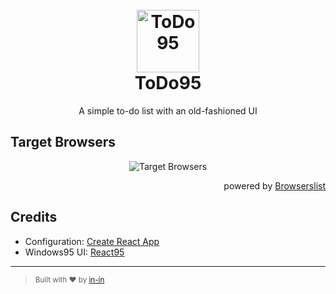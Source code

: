 <h1 align="center">
  <br>
  <a href="https://todo95.now.sh/"><img src="https://user-images.githubusercontent.com/8797432/74528260-e0699480-4f38-11ea-874e-ce2924a52b2b.png" alt="ToDo95" title="ToDo95" width="100" height="100"></a>
  <br>
  ToDo95
  <br>
</h1>

<p align="center">A simple to-do list with an old-fashioned UI</p>

## Target Browsers

<div align="center">
<img src="https://user-images.githubusercontent.com/8797432/74587243-3d308200-5001-11ea-9494-85df4f8f612c.png" alt="Target Browsers" title="Target Browsers">
</div>

<p align="right">powered by <a href="https://browserl.ist/" title="Browserslist">Browserslist</a></p>

## Credits

- Configuration: [Create React App](https://github.com/facebook/create-react-app)
- Windows95 UI: [React95](https://github.com/arturbien/React95)
---

> <sub>Built with ❤︎ by <a href="https://github.com/in-in">in-in</a></sub>
